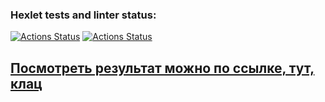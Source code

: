 ### Hexlet tests and linter status:
[![Actions Status](https://github.com/qffo/python-project-83/actions/workflows/hexlet-check.yml/badge.svg)](https://github.com/qffo/python-project-83/actions)
[![Actions Status](https://github.com/qffo/python-project-83/actions/workflows/pyci.yml/badge.svg)](https://github.com/qffo/python-project-83/actions)



<h2><a href="https://python-project-83-7rqr.onrender.com/">Посмотреть результат можно по ссылке, тут, клац</a></h2>